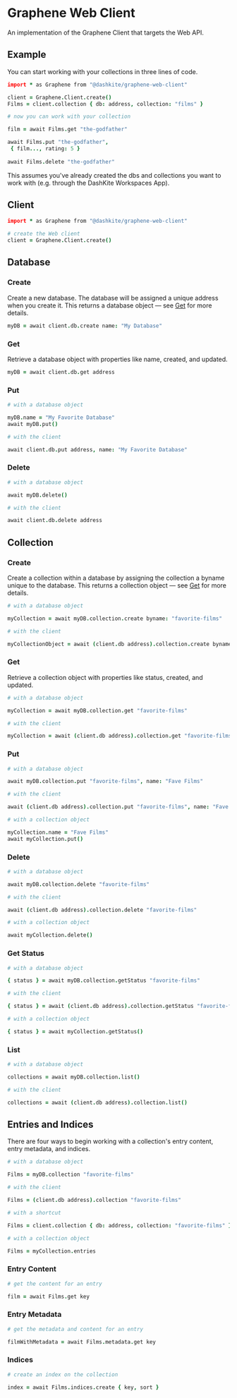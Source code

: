 # Graphene Web Client

An implementation of the Graphene Client that targets the Web API.

## Example
You can start working with your collections in three lines of code.

```coffeescript
import * as Graphene from "@dashkite/graphene-web-client"

client = Graphene.Client.create()
Films = client.collection { db: address, collection: "films" }

# now you can work with your collection

film = await Films.get "the-godfather"

await Films.put "the-godfather",
 { film..., rating: 5 }
 
await Films.delete "the-godfather"
```
This assumes you've already created the dbs and collections you want to work with (e.g. through the DashKite Workspaces App).


## Client
```coffeescript
import * as Graphene from "@dashkite/graphene-web-client"

# create the Web client
client = Graphene.Client.create()
```

## Database
### Create
Create a new database. The database will be assigned a unique address when you create it. This returns a database object — see [Get](###Get) for more details.
```coffeescript
myDB = await client.db.create name: "My Database"
```
### Get
Retrieve a database object with properties like name, created, and updated.
```coffeescript
myDB = await client.db.get address
```
### Put
```coffeescript
# with a database object

myDB.name = "My Favorite Database"
await myDB.put()

# with the client

await client.db.put address, name: "My Favorite Database"
```
### Delete
```coffeescript
# with a database object

await myDB.delete()

# with the client

await client.db.delete address
```

## Collection 
### Create
Create a collection within a database by assigning the collection a byname unique to the database. This returns a collection object — see [Get](###Get) for more details.
```coffeescript
# with a database object

myCollection = await myDB.collection.create byname: "favorite-films"

# with the client

myCollectionObject = await (client.db address).collection.create byname: "favorite-films"
```
### Get
Retrieve a collection object with properties like status, created, and updated.
```coffeescript
# with a database object

myCollection = await myDB.collection.get "favorite-films"

# with the client

myCollection = await (client.db address).collection.get "favorite-films"
```
### Put
```coffeescript
# with a database object

await myDB.collection.put "favorite-films", name: "Fave Films"

# with the client

await (client.db address).collection.put "favorite-films", name: "Fave Films"

# with a collection object

myCollection.name = "Fave Films"
await myCollection.put()
```
### Delete
```coffeescript
# with a database object

await myDB.collection.delete "favorite-films"

# with the client

await (client.db address).collection.delete "favorite-films"

# with a collection object

await myCollection.delete()
```
### Get Status
```coffeescript
# with a database object

{ status } = await myDB.collection.getStatus "favorite-films"

# with the client

{ status } = await (client.db address).collection.getStatus "favorite-films"

# with a collection object

{ status } = await myCollection.getStatus()
```
### List
```coffeescript
# with a database object

collections = await myDB.collection.list()

# with the client

collections = await (client.db address).collection.list()
```
## Entries and Indices
There are four ways to begin working with a collection's entry content, entry metadata, and indices.
```coffeescript
# with a database object

Films = myDB.collection "favorite-films"

# with the client 

Films = (client.db address).collection "favorite-films"

# with a shortcut

Films = client.collection { db: address, collection: "favorite-films" }

# with a collection object

Films = myCollection.entries
```
### Entry Content
```coffeescript
# get the content for an entry

film = await Films.get key
```
### Entry Metadata

```coffeescript
# get the metadata and content for an entry

filmWithMetadata = await Films.metadata.get key
```
### Indices
```coffeescript
# create an index on the collection

index = await Films.indices.create { key, sort }
```
